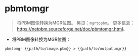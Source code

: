 # pbmtomgr

> 将PBM图像转换为MGR位图。
> 另见：`mgrtopbm`。
> 更多信息：<https://netpbm.sourceforge.net/doc/pbmtomgr.html>。

- 将PBM图像转换为MGR位图：

`pbmtomgr {{path/to/image.pbm}} > {{path/to/output.mgr}}`